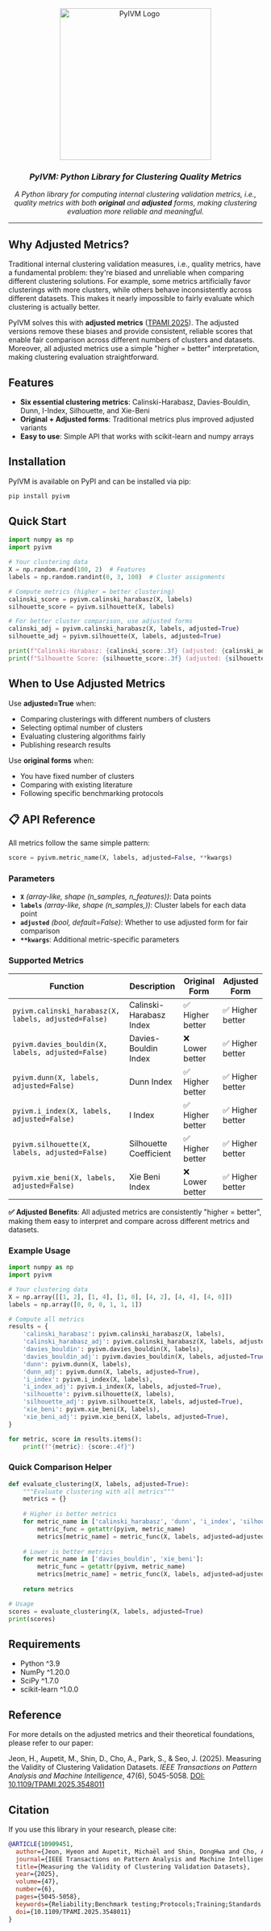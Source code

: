 <div align="center">
  <img src="https://github.com/user-attachments/assets/f9f72b26-4c96-4576-b871-fafed794f0e2" alt="PyIVM Logo" width="300">
  
  ### *PyIVM: Python Library for Clustering Quality Metrics*
  

  
  *A Python library for computing internal clustering validation metrics, i.e., quality metrics with both **original** and **adjusted** forms, making clustering evaluation more reliable and meaningful.*
</div>

---

## Why Adjusted Metrics?

Traditional internal clustering validation measures, i.e., quality metrics, have a fundamental problem: they're biased and unreliable when comparing different clustering solutions. For example, some metrics artificially favor clusterings with more clusters, while others behave inconsistently across different datasets. This makes it nearly impossible to fairly evaluate which clustering is actually better.

PyIVM solves this with **adjusted metrics** (<a href="https://www.hyeonjeon.com/assets/pdf/jeon25tpami.pdf" target="_blank">TPAMI 2025</a>). The adjusted versions remove these biases and provide consistent, reliable scores that enable fair comparison across different numbers of clusters and datasets. Moreover, all adjusted metrics use a simple "higher = better" interpretation, making clustering evaluation straightforward.

## Features

- **Six essential clustering metrics**: Calinski-Harabasz, Davies-Bouldin, Dunn, I-Index, Silhouette, and Xie-Beni
- **Original + Adjusted forms**: Traditional metrics plus improved adjusted variants 
- **Easy to use**: Simple API that works with scikit-learn and numpy arrays

## Installation

PyIVM is available on PyPI and can be installed via pip:

```bash
pip install pyivm
```

## Quick Start

```python
import numpy as np
import pyivm

# Your clustering data
X = np.random.rand(100, 2)  # Features
labels = np.random.randint(0, 3, 100)  # Cluster assignments

# Compute metrics (higher = better clustering)
calinski_score = pyivm.calinski_harabasz(X, labels)
silhouette_score = pyivm.silhouette(X, labels)

# For better cluster comparison, use adjusted forms
calinski_adj = pyivm.calinski_harabasz(X, labels, adjusted=True)
silhouette_adj = pyivm.silhouette(X, labels, adjusted=True)

print(f"Calinski-Harabasz: {calinski_score:.3f} (adjusted: {calinski_adj:.3f})")
print(f"Silhouette Score: {silhouette_score:.3f} (adjusted: {silhouette_adj:.3f})")
```

## When to Use Adjusted Metrics

Use **adjusted=True** when:
- Comparing clusterings with different numbers of clusters
- Selecting optimal number of clusters
- Evaluating clustering algorithms fairly
- Publishing research results

Use **original forms** when:
- You have fixed number of clusters
- Comparing with existing literature
- Following specific benchmarking protocols

## 📋 API Reference

All metrics follow the same simple pattern:

```python
score = pyivm.metric_name(X, labels, adjusted=False, **kwargs)
```

### Parameters
- **`X`** *(array-like, shape (n_samples, n_features))*: Data points
- **`labels`** *(array-like, shape (n_samples,))*: Cluster labels for each data point
- **`adjusted`** *(bool, default=False)*: Whether to use adjusted form for fair comparison
- **`**kwargs`**: Additional metric-specific parameters

### Supported Metrics

| Function | Description | Original Form | Adjusted Form |
|----------|-------------|---------------|---------------|
| `pyivm.calinski_harabasz(X, labels, adjusted=False)` | Calinski-Harabasz Index | ✅ Higher better | ✅ Higher better |
| `pyivm.davies_bouldin(X, labels, adjusted=False)` | Davies-Bouldin Index | ❌ Lower better | ✅ Higher better |
| `pyivm.dunn(X, labels, adjusted=False)` | Dunn Index | ✅ Higher better | ✅ Higher better |
| `pyivm.i_index(X, labels, adjusted=False)` | I Index | ✅ Higher better | ✅ Higher better |
| `pyivm.silhouette(X, labels, adjusted=False)` | Silhouette Coefficient | ✅ Higher better | ✅ Higher better |
| `pyivm.xie_beni(X, labels, adjusted=False)` | Xie Beni Index | ❌ Lower better | ✅ Higher better |

**✅ Adjusted Benefits**: All adjusted metrics are consistently "higher = better", making them easy to interpret and compare across different metrics and datasets.

### Example Usage

```python
import numpy as np
import pyivm

# Your clustering data
X = np.array([[1, 2], [1, 4], [1, 0], [4, 2], [4, 4], [4, 0]])
labels = np.array([0, 0, 0, 1, 1, 1])

# Compute all metrics
results = {
    'calinski_harabasz': pyivm.calinski_harabasz(X, labels),
    'calinski_harabasz_adj': pyivm.calinski_harabasz(X, labels, adjusted=True),
    'davies_bouldin': pyivm.davies_bouldin(X, labels),
    'davies_bouldin_adj': pyivm.davies_bouldin(X, labels, adjusted=True),
    'dunn': pyivm.dunn(X, labels),
    'dunn_adj': pyivm.dunn(X, labels, adjusted=True),
    'i_index': pyivm.i_index(X, labels),
    'i_index_adj': pyivm.i_index(X, labels, adjusted=True),
    'silhouette': pyivm.silhouette(X, labels),
    'silhouette_adj': pyivm.silhouette(X, labels, adjusted=True),
    'xie_beni': pyivm.xie_beni(X, labels),
    'xie_beni_adj': pyivm.xie_beni(X, labels, adjusted=True),
}

for metric, score in results.items():
    print(f"{metric}: {score:.4f}")
```

### Quick Comparison Helper

```python
def evaluate_clustering(X, labels, adjusted=True):
    """Evaluate clustering with all metrics"""
    metrics = {}
    
    # Higher is better metrics
    for metric_name in ['calinski_harabasz', 'dunn', 'i_index', 'silhouette']:
        metric_func = getattr(pyivm, metric_name)
        metrics[metric_name] = metric_func(X, labels, adjusted=adjusted)
    
    # Lower is better metrics
    for metric_name in ['davies_bouldin', 'xie_beni']:
        metric_func = getattr(pyivm, metric_name)
        metrics[metric_name] = metric_func(X, labels, adjusted=adjusted)
    
    return metrics

# Usage
scores = evaluate_clustering(X, labels, adjusted=True)
print(scores)
```

## Requirements

- Python ^3.9
- NumPy ^1.20.0
- SciPy ^1.7.0
- scikit-learn ^1.0.0

## Reference

For more details on the adjusted metrics and their theoretical foundations, please refer to our paper:

Jeon, H., Aupetit, M., Shin, D., Cho, A., Park, S., & Seo, J. (2025). Measuring the Validity of Clustering Validation Datasets. *IEEE Transactions on Pattern Analysis and Machine Intelligence*, 47(6), 5045-5058. [DOI: 10.1109/TPAMI.2025.3548011](https://doi.org/10.1109/TPAMI.2025.3548011)

## Citation

If you use this library in your research, please cite:

```bibtex
@ARTICLE{10909451,
  author={Jeon, Hyeon and Aupetit, Michaël and Shin, DongHwa and Cho, Aeri and Park, Seokhyeon and Seo, Jinwook},
  journal={IEEE Transactions on Pattern Analysis and Machine Intelligence}, 
  title={Measuring the Validity of Clustering Validation Datasets}, 
  year={2025},
  volume={47},
  number={6},
  pages={5045-5058},
  keywords={Reliability;Benchmark testing;Protocols;Training;Standards;Size measurement;Mutual information;Indexes;Electronic mail;Data mining;Clustering;clustering validation;internal clustering validation;external clustering validation;clustering benchmark},
  doi={10.1109/TPAMI.2025.3548011}
}
```